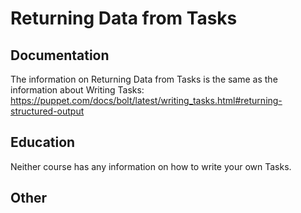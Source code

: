 # Returning Data from Tasks

## Documentation

The information on Returning Data from Tasks is the same as the information about Writing Tasks: https://puppet.com/docs/bolt/latest/writing_tasks.html#returning-structured-output

## Education

Neither course has any information on how to write your own Tasks.

## Other
